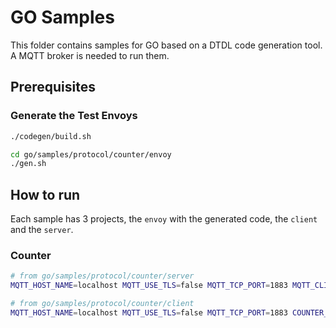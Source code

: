 # GO Samples

This folder contains samples for GO based on a DTDL code generation tool. A MQTT
broker is needed to run them.

## Prerequisites

### Generate the Test Envoys

```sh
./codegen/build.sh

cd go/samples/protocol/counter/envoy
./gen.sh
```

## How to run

Each sample has 3 projects, the `envoy` with the generated code, the `client`
and the `server`.

### Counter

```bash
# from go/samples/protocol/counter/server
MQTT_HOST_NAME=localhost MQTT_USE_TLS=false MQTT_TCP_PORT=1883 MQTT_CLIENT_ID=CounterServer-go go run

# from go/samples/protocol/counter/client
MQTT_HOST_NAME=localhost MQTT_USE_TLS=false MQTT_TCP_PORT=1883 COUNTER_SERVER_ID=CounterServer-go go run
```
